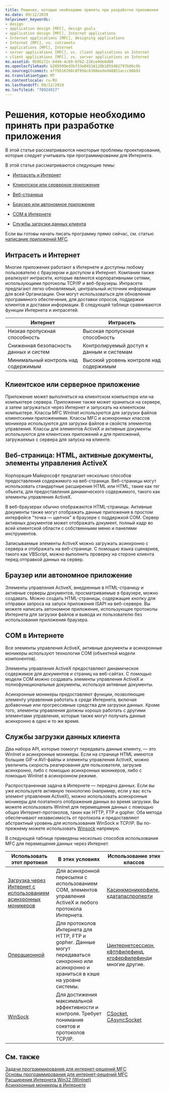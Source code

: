 ```yaml
---
title: Решения, которые необходимо принять при разработке приложения
ms.date: 09/12/2019
helpviewer_keywords:
- design
- application design [MFC], design goals
- application design [MFC], Internet applications
- Internet applications [MFC], designing applications
- Internet [MFC], vs. intranets
- applications [MFC], Internet
- server applications [MFC], vs. client applications on Internet
- client applications [MFC], vs. server applications on Internet
ms.assetid: 9b96172c-b4d4-4c69-bfb2-226ce0de6d08
ms.openlocfilehash: b205599ed3bf33e84516120b1855482797b86c9b
ms.sourcegitcommit: effb516760c0f956c6308eeded48851accc96b92
ms.translationtype: MT
ms.contentlocale: ru-RU
ms.lasthandoff: 09/12/2019
ms.locfileid: "70924917"
---
```

# <a name="application-design-choices"></a>Решения, которые необходимо принять при разработке приложения

В этой статье рассматриваются некоторые проблемы проектирования, которые следует учитывать при программировании для Интернета.

В этой статье рассматриваются следующие темы:

- [Интрасеть и Интернет](#_core_intranet_versus_internet)

- [Клиентское или серверное приложение](#_core_client_or_server_application)

- [Веб-страница](#_core_the_web_page)

- [Браузер или автономное приложение](#_core_browser_or_standalone)

- [COM в Интернете](#_core_com_on_the_internet)

- [Службы загрузки данных клиента](#_core_client_data_download_services)

Если вы готовы начать писать программу прямо сейчас, см. статью [написание приложений MFC](../mfc/writing-mfc-applications.md).

##  <a name="_core_intranet_versus_internet"></a>Интрасеть и Интернет

Многие приложения работают в Интернете и доступны любому пользователю с браузером и доступом в Интернет. Компании также реализуют интрасети, которые являются корпоративными сетями, использующими протоколы TCP/IP и веб-браузеры. Интрасети предлагают легко обновляемый, центральный источник информации для всей Организации. Они могут использоваться для обновления программного обеспечения, для доставки опросов, поддержки клиентов и доставки информации. В следующей таблице сравниваются функции Интернета и интрасетей.

|Интернет|Интрасеть|
|--------------|--------------|
|Низкая пропускная способность|Высокая пропускная способность|
|Сниженная безопасность данных и систем|Контролируемый доступ к данным и системам|
|Минимальный контроль над содержимым|Высокий уровень контроля над содержимым|

##  <a name="_core_client_or_server_application"></a>Клиентское или серверное приложение

Приложение может выполняться на клиентском компьютере или на компьютере сервера. Приложение также может храниться на сервере, а затем загружаться через Интернет и запускать на клиентском компьютере. Классы MFC WinInet используются для загрузки файлов клиентскими приложениями. Классы MFC и асинхронных классов моникера используются для загрузки файлов и свойств элементов управления. Классы для элементов ActiveX и активные документы используются для клиентских приложений и для приложений, загружаемых с сервера для запуска на клиенте.

##  <a name="_core_the_web_page"></a>Веб-страница: HTML, активные документы, элементы управления ActiveX

Корпорация Майкрософт предлагает несколько способов предоставления содержимого на веб-странице. Веб-страницы могут использовать стандартные расширения HTML или HTML, такие как тег объекта, для предоставления динамического содержимого, такого как элементы управления ActiveX.

В веб-браузерах обычно отображаются HTML-страницы. Активные документы также могут отображать данные приложения в простом интерфейсе "точка — щелчок" в браузере с поддержкой COM. Сервер активных документов может отображать документ, полный кадр во всей клиентской области с собственными меню и панелями инструментов.

Записываемые элементы ActiveX можно загружать асинхронно с сервера и отображать на веб-странице. С помощью языка сценариев, такого как VBScript, можно выполнить проверку на стороне клиента перед отправкой данных на сервер.

##  <a name="_core_browser_or_standalone"></a>Браузер или автономное приложение

Элементы управления ActiveX, внедренные в HTML-страницу и активные серверы документов, просматриваемые в браузере, можно создавать. Можно создать HTML-страницы, содержащие кнопку для отправки запроса на запуск приложения ISAPI на веб-сервере. Вы можете написать автономное приложение, использующее протоколы Интернета для загрузки файлов и вывода их пользователю без использования приложения браузера.

##  <a name="_core_com_on_the_internet"></a>COM в Интернете

Все элементы управления ActiveX, активные документы и асинхронные моникеры используют технологии COM (объектной модели компонентов).

Элементы управления ActiveX предоставляют динамическое содержимое для документов и страниц на веб-сайтах. С помощью модели COM можно создавать элементы управления ActiveX и полнофункциональные документы, используя активные документы.

Асинхронные моникеры предоставляют функции, позволяющие элементу управления работать в среде Интернета, включая добавочные или прогрессивные средства для загрузки данных. Кроме того, элементы управления должны хорошо работать с другими элементами управления, которые также могут получать данные асинхронно в одно и то же время.

##  <a name="_core_client_data_download_services"></a>Службы загрузки данных клиента

Два набора API, которые помогут передавать данные клиенту, — это WinInet и асинхронные моникеры. Если на странице HTML имеются большие GIF-и AVI-файлы и элементы управления ActiveX, можно увеличить скорость реагирования для пользователя, загрузив асинхронно, либо с помощью асинхронных моникеров, либо с помощью WinInet в асинхронном режиме.

Распространенная задача в Интернете — передача данных. Если вы уже используете активную технологию (например, если у вас есть элемент управления ActiveX), можно использовать асинхронные моникеры для поэтапного отображения данных во время загрузки. Вы можете использовать WinInet для перемещения данных с помощью общих Интернет-протоколов, таких как HTTP, FTP и gopher. Оба метода обеспечивают независимость от протокола и предоставляют абстрактный уровень для использования WinSock и TCP/IP. Вы по-прежнему можете использовать [Winsock](../mfc/windows-sockets-in-mfc.md) напрямую.

В следующей таблице приведены несколько способов использования MFC для перемещения данных через Интернет.

|Использовать этот протокол|В этих условиях|Использование этих классов|
|-----------------------|----------------------------|-------------------------|
|[Загрузка через Интернет с использованием асинхронных моникеров](../mfc/asynchronous-monikers-on-the-internet.md)|Для асинхронной пересылки с использованием COM, элементов управления ActiveX и любого протокола Интернета.|[Касинкмоникерфиле](../mfc/reference/casyncmonikerfile-class.md), [кдатапаспроперти](../mfc/reference/cdatapathproperty-class.md)|
|[Операционной](../mfc/win32-internet-extensions-wininet.md)|Для протоколов Интернета для HTTP, FTP и gopher. Данные могут передаваться синхронно или асинхронно и храниться в кэше на уровне системы.|[Цинтернетсессион](../mfc/reference/cinternetsession-class.md), [кфтпфилефинд](../mfc/reference/cftpfilefind-class.md), [кгоферфилефинд](../mfc/reference/cgopherfilefind-class.md)и многие другие.|
|[WinSock](../mfc/windows-sockets-in-mfc.md)|Для достижения максимальной эффективности и контроля. Требует понимания сокетов и протоколов TCP/IP.|[CSocket](../mfc/reference/csocket-class.md), [CAsyncSocket](../mfc/reference/casyncsocket-class.md)|

## <a name="see-also"></a>См. также

[Задачи программирования для интернет-решений MFC](../mfc/mfc-internet-programming-tasks.md)<br/>
[Основы программирования для интернет-решений MFC](../mfc/mfc-internet-programming-basics.md)<br/>
[Расширения Интернета Win32 (WinInet)](../mfc/win32-internet-extensions-wininet.md)<br/>
[Асинхронные моникеры в Интернете](../mfc/asynchronous-monikers-on-the-internet.md)
